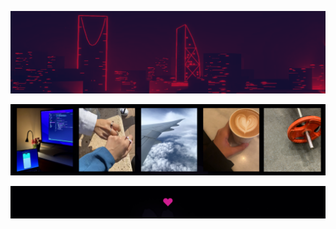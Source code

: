 
<p align="center">
    <img width="1200" src="https://github.com/RyamAlmalki/RyamAlmalki/blob/main/cover.png" alt="Material Bread logo">
</p>


<p align="center">
    <img width="1200" src="https://github.com/RyamAlmalki/RyamAlmalki/blob/main/Frame%201.png" alt="Material Bread logo">
</p>
<p align="center">
    <img width="1200" src="https://github.com/RyamAlmalki/RyamAlmalki/blob/main/myheart.png" alt="Material Bread logo">
</p>




